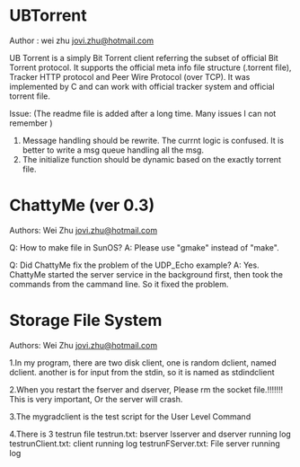 UBTorrent
==========
Author : wei zhu
        jovi.zhu@hotmail.com

UB Torrent is a simply Bit Torrent client referring the subset of official Bit Torrent protocol. 
It supports the official meta info file structure (.torrent file), 
Tracker HTTP protocol and Peer Wire Protocol (over TCP). 
It was implemented by C and can work with official tracker system and official torrent file.

Issue: (The readme file is added after a long time. Many issues I can not remember )
1. Message handling should be rewrite. The currnt logic is confused. It is better to write a msg queue handling all the msg.
2. The initialize function should be dynamic based on the exactly torrent file.



ChattyMe (ver 0.3)
==========================
Authors: Wei Zhu
jovi.zhu@hotmail.com

Q: How to make file in SunOS?
A: Please use "gmake" instead of "make".

Q: Did ChattyMe fix the problem of the UDP_Echo example?
A: Yes. ChattyMe started the server service in the background 
   first, then took the commands from the cammand line. So it
   fixed the problem.
   
   
   
   
Storage File System
==========================
Authors: Wei Zhu
jovi.zhu@hotmail.com

1.In my program, there are two disk client, one is random dclient, named dclient.
	another is for input from the stdin, so it is named as stdindclient
	
2.When you restart the fserver and dserver, 
  Please rm the socket file.!!!!!!!
  This is very important, Or the server will crash.
  
3.The mygradclient is the test script for the User Level Command

4.There is 3 testrun file
	testrun.txt: bserver lsserver and dserver running log
	testrunClient.txt: client running log
	testrunFServer.txt: File server running log
